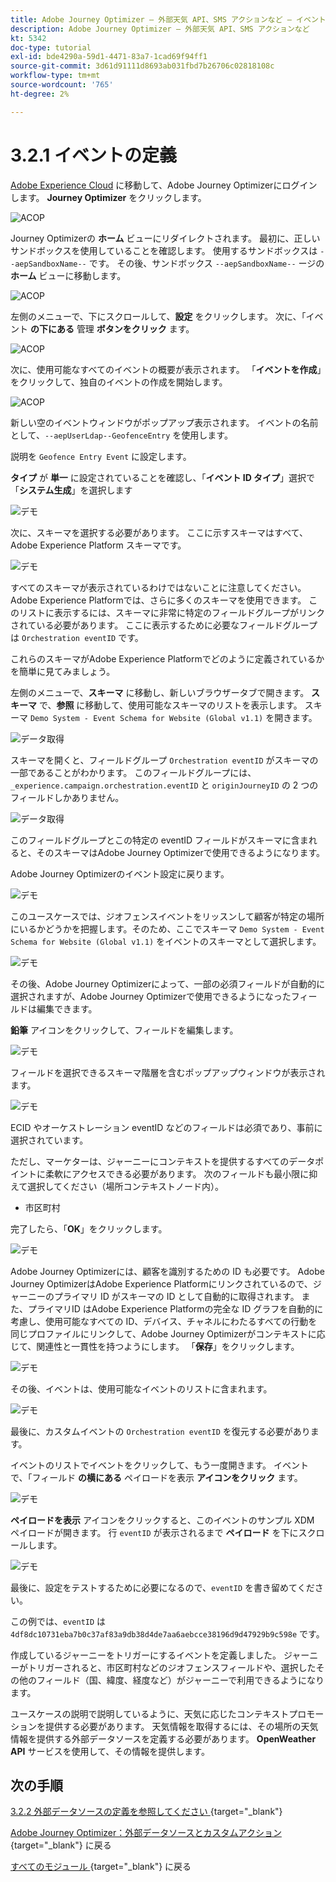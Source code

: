 ```yaml
---
title: Adobe Journey Optimizer – 外部天気 API、SMS アクションなど – イベントを定義
description: Adobe Journey Optimizer – 外部天気 API、SMS アクションなど
kt: 5342
doc-type: tutorial
exl-id: bde4290a-59d1-4471-83a7-1cad69f94ff1
source-git-commit: 3d61d91111d8693ab031fbd7b26706c02818108c
workflow-type: tm+mt
source-wordcount: '765'
ht-degree: 2%

---
```


# 3.2.1 イベントの定義

[Adobe Experience Cloud](https://experience.adobe.com) に移動して、Adobe Journey Optimizerにログインします。 **Journey Optimizer** をクリックします。

![ACOP](./../../../../modules/delivery-activation/ajo-b2c/ajob2c-1/images/acophome.png)

Journey Optimizerの **ホーム** ビューにリダイレクトされます。 最初に、正しいサンドボックスを使用していることを確認します。 使用するサンドボックスは `--aepSandboxName--` です。 その後、サンドボックス `--aepSandboxName--` ージの **ホーム** ビューに移動します。

![ACOP](./../../../../modules/delivery-activation/ajo-b2c/ajob2c-1/images/acoptriglp.png)

左側のメニューで、下にスクロールして、**設定** をクリックします。 次に、「イベント **の下にある** 管理 **ボタンをクリック** ます。

![ACOP](./images/acopmenu.png)

次に、使用可能なすべてのイベントの概要が表示されます。 「**イベントを作成**」をクリックして、独自のイベントの作成を開始します。

![ACOP](./images/emptyevent.png)

新しい空のイベントウィンドウがポップアップ表示されます。
イベントの名前として、`--aepUserLdap--GeofenceEntry` を使用します。

説明を `Geofence Entry Event` に設定します。

**タイプ** が **単一** に設定されていることを確認し、「**イベント ID タイプ**」選択で「**システム生成**」を選択します

![デモ](./images/evname.png)

次に、スキーマを選択する必要があります。 ここに示すスキーマはすべて、Adobe Experience Platform スキーマです。

![デモ](./images/evschema.png)

すべてのスキーマが表示されているわけではないことに注意してください。 Adobe Experience Platformでは、さらに多くのスキーマを使用できます。
このリストに表示するには、スキーマに非常に特定のフィールドグループがリンクされている必要があります。 ここに表示するために必要なフィールドグループは `Orchestration eventID` です。

これらのスキーマがAdobe Experience Platformでどのように定義されているかを簡単に見てみましょう。

左側のメニューで、**スキーマ** に移動し、新しいブラウザータブで開きます。 **スキーマ** で、**参照** に移動して、使用可能なスキーマのリストを表示します。
スキーマ `Demo System - Event Schema for Website (Global v1.1)` を開きます。

![データ取得](./images/schemas.png)

スキーマを開くと、フィールドグループ `Orchestration eventID` がスキーマの一部であることがわかります。
このフィールドグループには、`_experience.campaign.orchestration.eventID` と `originJourneyID` の 2 つのフィールドしかありません。

![データ取得](./images/schemageo.png)

このフィールドグループとこの特定の eventID フィールドがスキーマに含まれると、そのスキーマはAdobe Journey Optimizerで使用できるようになります。

Adobe Journey Optimizerのイベント設定に戻ります。

![デモ](./images/evschema.png)

このユースケースでは、ジオフェンスイベントをリッスンして顧客が特定の場所にいるかどうかを把握します。そのため、ここでスキーマ `Demo System - Event Schema for Website (Global v1.1)` をイベントのスキーマとして選択します。

![デモ](./images/evschema1.png)

その後、Adobe Journey Optimizerによって、一部の必須フィールドが自動的に選択されますが、Adobe Journey Optimizerで使用できるようになったフィールドは編集できます。

**鉛筆** アイコンをクリックして、フィールドを編集します。

![デモ](./images/editfields.png)

フィールドを選択できるスキーマ階層を含むポップアップウィンドウが表示されます。

![デモ](./images/popup.png)

ECID やオーケストレーション eventID などのフィールドは必須であり、事前に選択されています。

ただし、マーケターは、ジャーニーにコンテキストを提供するすべてのデータポイントに柔軟にアクセスできる必要があります。 次のフィールドも最小限に抑えて選択してください（場所コンテキストノード内）。

- 市区町村

完了したら、「**OK**」をクリックします。

![デモ](./images/popupok.png)

Adobe Journey Optimizerには、顧客を識別するための ID も必要です。 Adobe Journey OptimizerはAdobe Experience Platformにリンクされているので、ジャーニーのプライマリ ID がスキーマの ID として自動的に取得されます。
また、プライマリID はAdobe Experience Platformの完全な ID グラフを自動的に考慮し、使用可能なすべての ID、デバイス、チャネルにわたるすべての行動を同じプロファイルにリンクして、Adobe Journey Optimizerがコンテキストに応じて、関連性と一貫性を持つようにします。 「**保存**」をクリックします。

![デモ](./images/eventidentifier.png)

その後、イベントは、使用可能なイベントのリストに含まれます。

![デモ](./images/eventlist.png)

最後に、カスタムイベントの `Orchestration eventID` を復元する必要があります。

イベントのリストでイベントをクリックして、もう一度開きます。
イベントで、「フィールド **の横にある** ペイロードを表示 **アイコンをクリック** ます。

![デモ](./images/fieldseyepayload.png)

**ペイロードを表示** アイコンをクリックすると、このイベントのサンプル XDM ペイロードが開きます。 行 `eventID` が表示されるまで **ペイロード** を下にスクロールします。

![デモ](./images/fieldseyepayloadev.png)

最後に、設定をテストするために必要になるので、`eventID` を書き留めてください。

この例では、`eventID` は `4df8dc10731eba7b0c37af83a9db38d4de7aa6aebcce38196d9d47929b9c598e` です。

作成しているジャーニーをトリガーにするイベントを定義しました。 ジャーニーがトリガーされると、市区町村などのジオフェンスフィールドや、選択したその他のフィールド（国、緯度、経度など）がジャーニーで利用できるようになります。

ユースケースの説明で説明しているように、天気に応じたコンテキストプロモーションを提供する必要があります。 天気情報を取得するには、その場所の天気情報を提供する外部データソースを定義する必要があります。 **OpenWeather API** サービスを使用して、その情報を提供します。

## 次の手順

[3.2.2 外部データソースの定義を参照してください ](./ex2.md){target="_blank"}

[Adobe Journey Optimizer：外部データソースとカスタムアクション ](journey-orchestration-external-weather-api-sms.md){target="_blank"} に戻る

[ すべてのモジュール ](./../../../../overview.md){target="_blank"} に戻る
